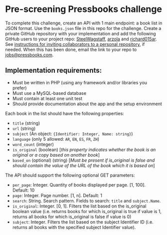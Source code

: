 # Pre-screening Pressbooks challenge

To complete this challenge, create an API with 1 main endpoint: a book list in JSON format. Use the `books.json` file in this repo for the challenge. Create a private GitHub repository with your implementation and add the following GitHub users to your project repo: [SteelWagstaff](https://github.com/SteelWagstaff), [arzola](https://github.com/orgs/arzola) and [richard015ar](https://github.com/richard015ar). See [instructions for inviting collaborators to a personal repository](https://docs.github.com/en/github/setting-up-and-managing-your-github-user-account/inviting-collaborators-to-a-personal-repository), if needed. When this has been done, email the link to your repo to jobs@pressbooks.com.

## Implementation requirements:
- Must be written in PHP (using any framework and/or libraries you prefer)
- Must use a MySQL-based database
- Must contain at least one unit test
- Should provide documentation about the app and the setup environment

Each book in the list should have the following properties:
- `title` (string)    
- `url` (string)    
- `subject` (An object: `{Identifier: Integer, Name: string}`)
- `language` (only 5 allowed: `AR`, `EN`, `ES`, `FR`, `ZH`)
- `word_count` (integer)
- `is_original` (boolean) [*this property indicates whether the book is an original or a copy based on another book*]
- `based_on` (optional) (string) [*Must be present if is_original is false and should contain the value of the URL of the book which it is based on*]

The API should support the following optional GET parameters:
- `per_page`: Integer. Quantity of books displayed per page. [1, 100]. Default: 10
- `page`: Integer. Page number. [1, n]. Default: 1 
- `search`: String. Search pattern. Fields to search: `title` and `subject.Name`.
- `is_original`: Integer. [0, 1]. Filters the list based on the is_original boolean value (i.e. returns books for which is_original is true if value is 1, returns all books for which is_original is false if value is 0)
- `subject`: Integer. Filters the list based on the subject Identifier ID (i.e. returns all books with the specified subject Identifier value).